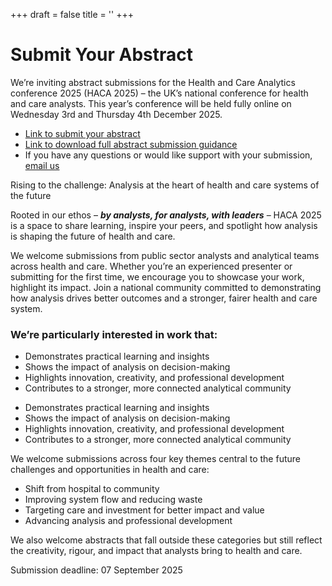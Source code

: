 +++
draft = false
title = ''
+++

<div class="alt-hero-banner">
  <div class="alt-hero-content">
    <h1>Submit Your Abstract</h1>
    <p>We’re inviting abstract submissions for the Health and Care Analytics conference 2025 (HACA 2025) – the UK’s national conference for health and care analysts. This year’s conference will be held fully online on Wednesday 3rd and Thursday 4th December 2025.</p>
  </div>
</div>

<p>
<ul>
  <li><a href="https://www.smartsurvey.co.uk/s/EYNV8E/">Link to submit your abstract</a></li>
  <li><a href="https://live-haca.pantheonsite.io/wp-content/uploads/2025/07/HACA-2025-Abstract-Submission-Guidance.pdf">Link to download full abstract submission guidance</a></li>
  <li>If you have any questions or would like support with your submission, <a href="mailto:strategyunit.tnc@nhs.net">email us</a></li>
</ul>
</p>

<p class="custom-text">Rising to the challenge: Analysis at the heart of health and care systems of the future


Rooted in our ethos – <em><b>by analysts, for analysts, with leaders</b></em> – HACA 2025 is a space to share learning, inspire your peers, and spotlight how analysis is shaping the future of health and care.

We welcome submissions from public sector analysts and analytical teams across health and care. Whether you’re an experienced presenter or submitting for the first time, we encourage you to showcase your work, highlight its impact. Join a national community committed to demonstrating how analysis drives better outcomes and a stronger, fairer health and care system.

<h3>We’re particularly interested in work that:</h3>

- Demonstrates practical learning and insights
- Shows the impact of analysis on decision-making
- Highlights innovation, creativity, and professional development
- Contributes to a stronger, more connected analytical community

<ul>
  <li>Demonstrates practical learning and insights</li>
  <li>Shows the impact of analysis on decision-making</li>
  <li>Highlights innovation, creativity, and professional development</li>
  <li>Contributes to a stronger, more connected analytical community</li>
</ul>

We welcome submissions across four key themes central to the future challenges and opportunities in health and care:

<ul>
  <li>Shift from hospital to community</li>
  <li>Improving system flow and reducing waste</li>
  <li>Targeting care and investment for better impact and value</li>
  <li>Advancing analysis and professional development</li>
</ul>

We also welcome abstracts that fall outside these categories but still reflect the creativity, rigour, and impact that analysts bring to health and care.

<p class="custom-text1">Submission deadline: 07 September 2025
